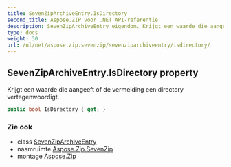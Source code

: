 ```yaml
---
title: SevenZipArchiveEntry.IsDirectory
second_title: Aspose.ZIP voor .NET API-referentie
description: SevenZipArchiveEntry eigendom. Krijgt een waarde die aangeeft of de vermelding een directory vertegenwoordigt.
type: docs
weight: 30
url: /nl/net/aspose.zip.sevenzip/sevenziparchiveentry/isdirectory/
---
```

## SevenZipArchiveEntry.IsDirectory property

Krijgt een waarde die aangeeft of de vermelding een directory vertegenwoordigt.

```csharp
public bool IsDirectory { get; }
```

### Zie ook

* class [SevenZipArchiveEntry](../)
* naamruimte [Aspose.Zip.SevenZip](../../sevenziparchiveentry/)
* montage [Aspose.Zip](../../../)


